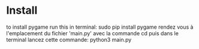# Install
to install pygame run this in terminal: sudo pip install pygame 
rendez vous à l'emplacement du fichier 'main.py' avec la commande cd puis dans le terminal lancez cette commande: python3 main.py

